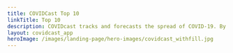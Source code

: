 ```yaml
---
title: COVIDCast Top 10
linkTitle: Top 10
description: COVIDcast tracks and forecasts the spread of COVID-19. By Carnegie Mellon's Delphi Research Group.
layout: covidcast_app
heroImage: /images/landing-page/hero-images/covidcast_withfill.jpg
---
```

